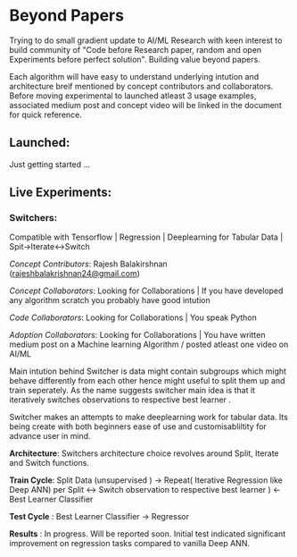 # Beyond Papers 
Trying to do small gradient update to AI/ML Research with keen interest to build community of  "Code before Research paper, random and open Experiments before perfect solution". Building value beyond papers.
 
Each algorithm will have easy to understand underlying intution and architecture breif mentioned by concept contributors and collaborators. Before moving experimental to launched atleast 3 usage examples, associated medium post and concept video will be linked in the document for quick reference. 

## Launched:
Just getting started ...

       


## Live Experiments:

### **Switchers**: 
Compatible with Tensorflow | Regression | Deeplearning for Tabular Data | Spit->Iterate<->Switch

*Concept Contributors*: Rajesh Balakirshnan (rajeshbalakrishnan24@gmail.com)

*Concept Collaborators*: Looking for Collaborations | If you have developed any algorithm scratch you probably have good intution

*Code Collaborators*: Looking for Collaborations | You speak Python  

*Adoption Collaborators*: Looking for Collaborations | You have written medium post on a Machine learning Algorithm / posted atleast one video on AI/ML

Main intution behind Switcher is data might contain subgroups which might behave differently from each other hence might useful to split them up and train seperately. As the name suggests switcher main idea is that it iteratively switches observations to respective best learner .

Switcher makes an attempts to make deeplearning work for tabular data. Its being create with both beginners ease of use and customisabliltity for advance user in mind.

**Architecture**: Switchers architecture choice revolves around Split, Iterate and Switch functions.

**Train Cycle**:  Split Data (unsupervised ) -> Repeat( Iterative Regression like Deep ANN) per Split <-> Switch observation to respective best learner ) <- Best Learner Classifier

**Test Cycle** :  Best Learner Classifier -> Regressor 

**Results** : In progress. Will be reported soon. Initial test indicated significant improvement on regression tasks compared to vanilla Deep ANN. 








    